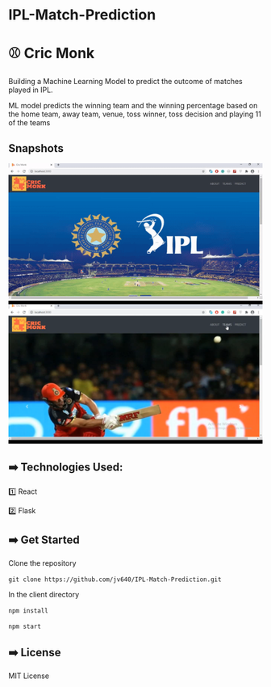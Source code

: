 # IPL-Match-Prediction
# :baseball: Cric Monk

Building a Machine Learning Model to predict the outcome of matches played in IPL.

ML model predicts the winning team and the winning percentage based on the home team, away team, venue, toss winner, toss decision and playing 11 of the teams

## Snapshots

<img src = 'images/gif.gif' alt = "gif" />
<img src = 'images/home.png' alt = "home" />

## :arrow_right: Technologies Used:

:one: React

:two: Flask



## :arrow_right: Get Started

Clone the repository

`git clone https://github.com/jv640/IPL-Match-Prediction.git`


In the client directory

`npm install`

`npm start`




## :arrow_right: License

MIT License
